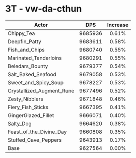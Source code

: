 # 3T - vw-da-cthun
| Actor | DPS | Increase |
|---|:---:|:---:|
|Chippy_Tea|9685936|0.61%|
|Deepfin_Patty|9683611|0.58%|
|Fish_and_Chips|9680740|0.55%|
|Marinated_Tenderloins|9680291|0.55%|
|Beledars_Bounty|9679377|0.54%|
|Salt_Baked_Seafood|9679058|0.53%|
|Sweet_and_Spicy_Soup|9678227|0.53%|
|Crystallized_Augment_Rune|9677496|0.52%|
|Zesty_Nibblers|9671848|0.46%|
|Fiery_Fish_Sticks|9667395|0.41%|
|GingerGlazed_Fillet|9666071|0.40%|
|Salty_Dog|9664620|0.38%|
|Feast_of_the_Divine_Day|9660808|0.35%|
|Stuffed_Cave_Peppers|9643913|0.17%|
|Base|9627564|0.00%|
